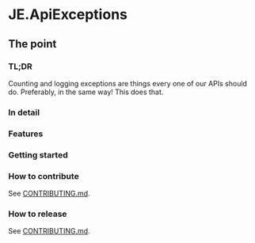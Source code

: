 # JE.ApiExceptions

## The point

### TL;DR
Counting and logging exceptions are things every one of our APIs should do. Preferably, in the same way! This does that.

### In detail


### Features

### Getting started

### How to contribute

See [CONTRIBUTING.md](CONTRIBUTING.md).

### How to release
See [CONTRIBUTING.md](CONTRIBUTING.md).

